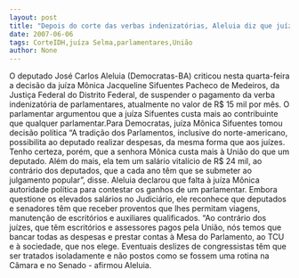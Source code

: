 ```yaml
---
layout: post
title: "Depois do corte das verbas indenizatórias, Aleluia diz que juíza custa mais à União do que um parlamentar"
date: 2007-06-06
tags: CorteIDH,juíza Selma,parlamentares,União
author: None
---
```

O deputado Jos&eacute; Carlos Aleluia (Democratas-BA) criticou nesta quarta-feira a decis&atilde;o da ju&iacute;za M&ocirc;nica Jacqueline Sifuentes Pacheco de Medeiros, da Justi&ccedil;a Federal do Distrito Federal, de suspender o pagamento da verba indenizat&oacute;ria de parlamentares, atualmente no valor de R$ 15 mil por m&ecirc;s.
O parlamentar argumentou que a ju&iacute;za Sifuentes custa mais ao contribuinte que qualquer parlamentar.Para Democratas, ju&iacute;za M&ocirc;nica Sifuentes tomou decis&atilde;o pol&iacute;tica
&ldquo;A tradi&ccedil;&atilde;o dos Parlamentos, inclusive do norte-americano, possibilita ao deputado realizar despesas, da mesma forma que aos ju&iacute;zes. Tenho certeza, por&eacute;m, que a senhora M&ocirc;nica custa mais &agrave; Uni&atilde;o do que um deputado. Al&eacute;m do mais, ela tem um sal&aacute;rio vital&iacute;cio de R$ 24 mil, ao contr&aacute;rio dos deputados, que a cada ano t&ecirc;m que se submeter ao julgamento popular&rdquo;, disse.
Aleluia declarou que falta &agrave; ju&iacute;za M&ocirc;nica autoridade pol&iacute;tica para contestar os ganhos de um parlamentar. Embora questione os elevados sal&aacute;rios no Judici&aacute;rio, ele reconhece que deputados e senadores t&ecirc;m que receber proventos que lhes permitam viagens, manuten&ccedil;&atilde;o de escrit&oacute;rios e auxiliares qualificados.
&ldquo;Ao contr&aacute;rio dos ju&iacute;zes, que t&ecirc;m escrit&oacute;rios e assessores pagos pela Uni&atilde;o, n&oacute;s temos que bancar todas as despesas e prestar contas &agrave; Mesa do Parlamento, ao TCU e &agrave; sociedade, que nos elege. Eventuais deslizes de congressistas t&ecirc;m que ser tratados isoladamente e n&atilde;o postos como se fossem uma rotina na C&acirc;mara e no Senado - afirmou Aleluia.
 
